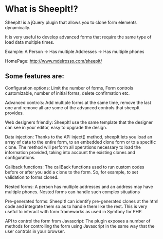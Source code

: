 What is SheepIt!?
=================

SheepIt! is a jQuery plugin that allows you to clone form elements dynamically.

It is very useful to develop advanced forms that require the same type of load data multiple times.

Example:
A Person -> Has multiple Addresses -> Has multiple phones 

HomePage: http://www.mdelrosso.com/sheepit/

Some features are:
------------------

Configuration options:
Limit the number of forms, Form controls customizable, number of initial forms, delete confirmation etc. 

Advanced controls:
Add multiple forms at the same time, remove the last one and remove all are some of the advanced controls that sheepIt provides. 

Web designers friendly:
SheepIt! use the same template that the designer can see in your editor, easy to upgrade the design. 

Data injection:
Thanks to the API inject() method, sheepIt lets you load an array of data to the entire form, to an embedded clone form or to a specific clone. 
The method will perform all operations necessary to load the information provided, taking into account the existing clones and configurations. 

Callback functions:
The callBack functions used to run custom codes before or after you add a clone to the form. 
So, for example, to set validation to forms cloned. 

Nested forms:
A person has multiple addresses and an address may have multiple phones. 
Nested forms can handle such complex situations 

Pre-generated forms:
SheepIt! can identify pre-generated clones at the html code and integrate them so as to handle them like the rest. 
This is very useful to interact with form frameworks as used in Symfony for PHP. 

API to control the form from Javascript:
The plugin exposes a number of methods for controlling the form using Javascript in the same way that the user controls in your browser. 
